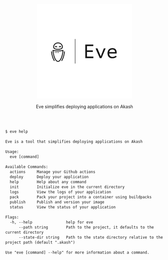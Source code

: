 <p align="center">
  <img src="doc/logos/Eve-logos_black_whitebg.png" width="300">
</p>

<div align="center">
  Eve simplifies deploying applications on Akash
</div>

<br/><br/>

```
$ eve help

Eve is a tool that simplifies deploying applications on Akash

Usage:
  eve [command]

Available Commands:
  actions     Manage your Github actions
  deploy      Deploy your application
  help        Help about any command
  init        Initialize eve in the current directory
  logs        View the logs of your application
  pack        Pack your project into a container using buildpacks
  publish     Publish and version your image
  status      View the status of your application

Flags:
  -h, --help               help for eve
      --path string        Path to the project, it defaults to the current directory
      --state-dir string   Path to the state directory relative to the project path (default ".akash")

Use "eve [command] --help" for more information about a command.
```